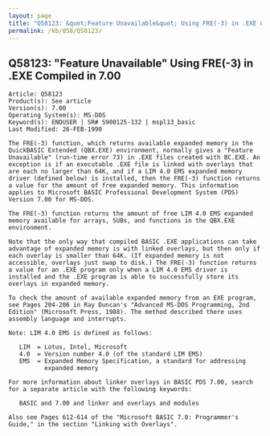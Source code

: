 ```yaml
---
layout: page
title: "Q58123: &quot;Feature Unavailable&quot; Using FRE(-3) in .EXE Compiled in 7.00"
permalink: /kb/058/Q58123/
---
```


## Q58123: &quot;Feature Unavailable&quot; Using FRE(-3) in .EXE Compiled in 7.00

	Article: Q58123
	Product(s): See article
	Version(s): 7.00
	Operating System(s): MS-DOS
	Keyword(s): ENDUSER | SR# S900125-132 | mspl13_basic
	Last Modified: 26-FEB-1990
	
	The FRE(-3) function, which returns available expanded memory in the
	QuickBASIC Extended (QBX.EXE) environment, normally gives a "Feature
	Unavailable" (run-time error 73) in .EXE files created with BC.EXE. An
	exception is if an executable .EXE file is linked with overlays that
	are each no larger than 64K, and if a LIM 4.0 EMS expanded memory
	driver (defined below) is installed, then the FRE(-3) function returns
	a value for the amount of free expanded memory. This information
	applies to Microsoft BASIC Professional Development System (PDS)
	Version 7.00 for MS-DOS.
	
	The FRE(-3) function returns the amount of free LIM 4.0 EMS expanded
	memory available for arrays, SUBs, and functions in the QBX.EXE
	environment.
	
	Note that the only way that compiled BASIC .EXE applications can take
	advantage of expanded memory is with linked overlays, but then only if
	each overlay is smaller than 64K. (If expanded memory is not
	accessible, overlays just swap to disk.) The FRE(-3) function returns
	a value for an .EXE program only when a LIM 4.0 EMS driver is
	installed and the .EXE program is able to successfully store its
	overlays in expanded memory.
	
	To check the amount of available expanded memory from an EXE program,
	see Pages 204-206 in Ray Duncan's "Advanced MS-DOS Programming, 2nd
	Edition" (Microsoft Press, 1988). The method described there uses
	assembly language and interrupts.
	
	Note: LIM 4.0 EMS is defined as follows:
	
	   LIM  = Lotus, Intel, Microsoft
	   4.0  = Version number 4.0 (of the standard LIM EMS)
	   EMS  = Expanded Memory Specification, a standard for addressing
	          expanded memory
	
	For more information about linker overlays in BASIC PDS 7.00, search
	for a separate article with the following keywords:
	
	   BASIC and 7.00 and linker and overlays and modules
	
	Also see Pages 612-614 of the "Microsoft BASIC 7.0: Programmer's
	Guide," in the section "Linking with Overlays".
